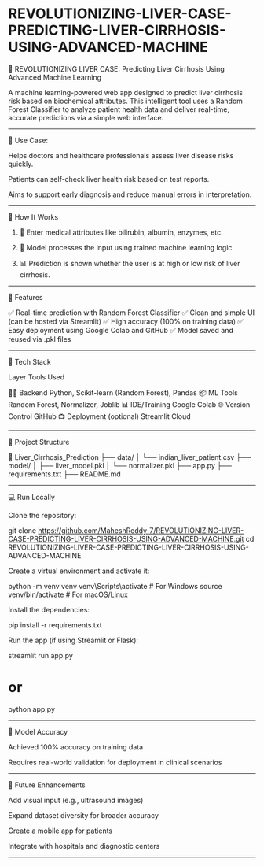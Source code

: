 # REVOLUTIONIZING-LIVER-CASE-PREDICTING-LIVER-CIRRHOSIS-USING-ADVANCED-MACHINE


🧠 REVOLUTIONIZING LIVER CASE: Predicting Liver Cirrhosis Using Advanced Machine Learning

A machine learning-powered web app designed to predict liver cirrhosis risk based on biochemical attributes.
This intelligent tool uses a Random Forest Classifier to analyze patient health data and deliver real-time, accurate predictions via a simple web interface.


---

🚨 Use Case:

Helps doctors and healthcare professionals assess liver disease risks quickly.

Patients can self-check liver health risk based on test reports.

Aims to support early diagnosis and reduce manual errors in interpretation.



---

🧪 How It Works

1. 🔢 Enter medical attributes like bilirubin, albumin, enzymes, etc.


2. 🤖 Model processes the input using trained machine learning logic.


3. 📊 Prediction is shown whether the user is at high or low risk of liver cirrhosis.




---

🚀 Features

✅ Real-time prediction with Random Forest Classifier
✅ Clean and simple UI (can be hosted via Streamlit)
✅ High accuracy (100% on training data)
✅ Easy deployment using Google Colab and GitHub
✅ Model saved and reused via .pkl files


---

🧰 Tech Stack

Layer	Tools Used

👨‍💻 Backend	Python, Scikit-learn (Random Forest), Pandas
📦 ML Tools	Random Forest, Normalizer, Joblib
📊 IDE/Training	Google Colab
🌐 Version Control	GitHub
📺 Deployment (optional)	Streamlit Cloud



---

📂 Project Structure

📁 Liver_Cirrhosis_Prediction
├── data/
│   └── indian_liver_patient.csv
├── model/
│   ├── liver_model.pkl
│   └── normalizer.pkl
├── app.py
├── requirements.txt
├── README.md


---

💻 Run Locally

Clone the repository:

git clone https://github.com/MaheshReddy-7/REVOLUTIONIZING-LIVER-CASE-PREDICTING-LIVER-CIRRHOSIS-USING-ADVANCED-MACHINE.git
cd REVOLUTIONIZING-LIVER-CASE-PREDICTING-LIVER-CIRRHOSIS-USING-ADVANCED-MACHINE

Create a virtual environment and activate it:

python -m venv venv
venv\Scripts\activate  # For Windows
source venv/bin/activate  # For macOS/Linux

Install the dependencies:

pip install -r requirements.txt

Run the app (if using Streamlit or Flask):

streamlit run app.py
# or
python app.py


---

🧪 Model Accuracy

Achieved 100% accuracy on training data

Requires real-world validation for deployment in clinical scenarios


---

🌟 Future Enhancements

Add visual input (e.g., ultrasound images)

Expand dataset diversity for broader accuracy

Create a mobile app for patients

Integrate with hospitals and diagnostic centers



---

